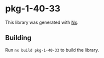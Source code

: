 # pkg-1-40-33

This library was generated with [Nx](https://nx.dev).

## Building

Run `nx build pkg-1-40-33` to build the library.
